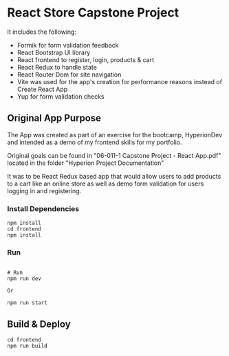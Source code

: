 # React Store Capstone Project


It includes the following:

- Formik for form validation feedback
- React Bootstrap UI library
- React frontend to register, login, products & cart
- React Redux to handle state
- React Router Dom for site navigation
- Vite was used for the app's creation for performance reasons instead of Create React App
- Yup for form validation checks

## Original App Purpose

The App was created as part of an exercise for the bootcamp, HyperionDev and intended as a demo of my frontend skills for my portfolio.

Original goals can be found in "06-011-1 Capstone Project - React App.pdf" located in the folder "Hyperion Project Documentation"

It was to be React Redux based app that would allow users to add products to a cart like an online store as well as demo form validation for users logging in and registering.


### Install Dependencies

```
npm install
cd frontend
npm install
```

### Run

```

# Run
npm run dev

Or

npm run start
```

## Build & Deploy

```
cd frontend
npm run build
```